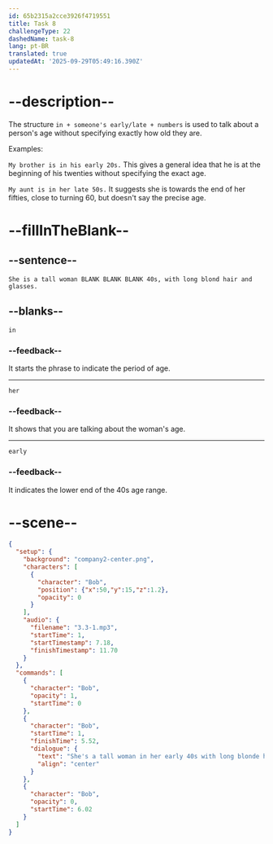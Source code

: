```yaml
---
id: 65b2315a2cce3926f4719551
title: Task 8
challengeType: 22
dashedName: task-8
lang: pt-BR
translated: true
updatedAt: '2025-09-29T05:49:16.390Z'
---
```


<!-- (Audio) Bob: She is a tall woman in her early 40s, with long blond hair and glasses. -->

# --description--

The structure `in + someone's early/late + numbers` is used to talk about a person's age without specifying exactly how old they are.

Examples:

`My brother is in his early 20s.` This gives a general idea that he is at the beginning of his twenties without specifying the exact age.

`My aunt is in her late 50s.` It suggests she is towards the end of her fifties, close to turning 60, but doesn't say the precise age.

# --fillInTheBlank--

## --sentence--

`She is a tall woman BLANK BLANK BLANK 40s, with long blond hair and glasses.`

## --blanks--

`in`

### --feedback--

It starts the phrase to indicate the period of age.

---

`her`

### --feedback--

It shows that you are talking about the woman's age.

---

`early`

### --feedback--

It indicates the lower end of the 40s age range.

# --scene--

```json
{
  "setup": {
    "background": "company2-center.png",
    "characters": [
      {
        "character": "Bob",
        "position": {"x":50,"y":15,"z":1.2},
        "opacity": 0
      }
    ],
    "audio": {
      "filename": "3.3-1.mp3",
      "startTime": 1,
      "startTimestamp": 7.18,
      "finishTimestamp": 11.70
    }
  },
  "commands": [
    {
      "character": "Bob",
      "opacity": 1,
      "startTime": 0
    },
    {
      "character": "Bob",
      "startTime": 1,
      "finishTime": 5.52,
      "dialogue": {
        "text": "She's a tall woman in her early 40s with long blonde hair and glasses.",
        "align": "center"
      }
    },
    {
      "character": "Bob",
      "opacity": 0,
      "startTime": 6.02
    }
  ]
}
```
